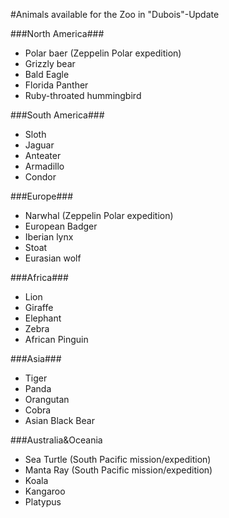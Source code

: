 #Animals available for the Zoo in "Dubois"-Update

###North America###
- Polar baer (Zeppelin Polar expedition)
- Grizzly bear
- Bald Eagle
- Florida Panther
- Ruby-throated hummingbird

###South America###
- Sloth
- Jaguar
- Anteater
- Armadillo
- Condor

###Europe###
- Narwhal (Zeppelin Polar expedition)
- European Badger
- Iberian lynx
- Stoat
- Eurasian wolf

###Africa###
- Lion
- Giraffe
- Elephant
- Zebra
- African Pinguin

###Asia###
- Tiger
- Panda
- Orangutan
- Cobra
- Asian Black Bear

###Australia&Oceania
- Sea Turtle (South Pacific mission/expedition)
- Manta Ray (South Pacific mission/expedition)
- Koala
- Kangaroo
- Platypus
